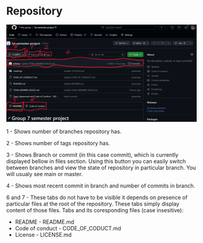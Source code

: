 # Repository

![Repository](../../images/GitHubWebRepository.png)

1 - Shows number of branches repository has.

2 - Shows number of tags repository has.

3 - Shows Branch or commit (in this case commit), which is currently displayed bellow in files section. Using this button you can easily switch between branches and view the state of repository in particular branch. You will usualy see main or master.

4 - Shows most recent commit in branch and number of commits in branch.

6 and 7 - These tabs do not have to be visible it depends on presence of particular files at the root of the repository. These tabs simply display content of those files. Tabs and its coresponding files (case insesitive):
- README - README.md
- Code of conduct - CODE_OF_CODUCT.md
- License - LICENSE.md